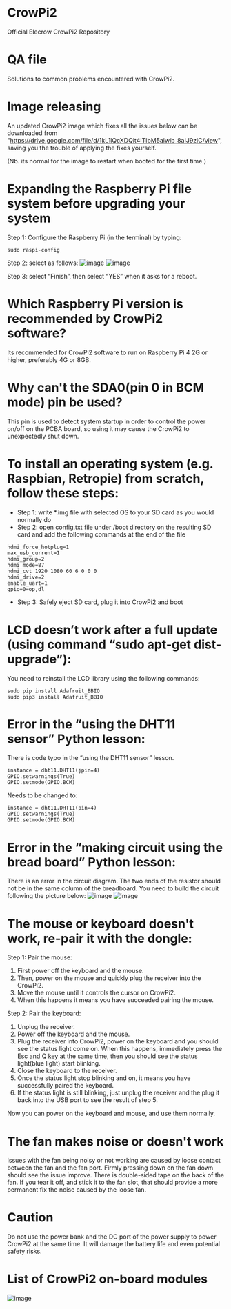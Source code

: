 # CrowPi2
Official Elecrow CrowPi2 Repository



# QA file
Solutions to common problems encountered with CrowPi2.

# Image releasing
An updated CrowPi2 image which fixes all the issues below can be downloaded from "https://drive.google.com/file/d/1kL1lQcXDQit4ITlbM5aiwib_8aIJ9ziC/view", saving you the trouble of applying the fixes yourself.

(Nb. its normal for the image to restart when booted for the first time.)


# Expanding the Raspberry Pi file system before upgrading your system
Step 1: Configure the Raspberry Pi (in the terminal) by typing:

````
sudo raspi-config
````

Step 2: select as follows:
![image](https://github.com/Elecrow-RD/CrowPi2/blob/main/pictures/1.png)
![image](https://github.com/Elecrow-RD/CrowPi2/blob/main/pictures/2.png)

Step 3: select “Finish”, then select “YES” when it asks for a reboot.



# Which Raspberry Pi version is recommended by CrowPi2 software?
Its recommended for CrowPi2 software to run on Raspberry Pi 4 2G or higher, preferably 4G or 8GB.



# Why can't the SDA0(pin 0 in BCM mode) pin be used?
This pin is used to detect system startup in order to control the power on/off on the PCBA board, so using it may cause the CrowPi2 to unexpectedly shut down.



# To install an operating system (e.g. Raspbian, Retropie) from scratch, follow these steps:
- Step 1: write \*.img file with selected OS to your SD card as you would normally do
- Step 2: open config.txt file under /boot directory on the resulting SD card and add the following commands at the end of the file
````
hdmi_force_hotplug=1
max_usb_current=1
hdmi_group=2
hdmi_mode=87
hdmi_cvt 1920 1080 60 6 0 0 0
hdmi_drive=2
enable_uart=1
gpio=0=op,dl
````
- Step 3: Safely eject SD card, plug it into CrowPi2 and boot

# LCD doesn’t work after a full update (using command “sudo apt-get dist-upgrade”):
You need to reinstall the LCD library using the following commands:

````
sudo pip install Adafruit_BBIO
sudo pip3 install Adafruit_BBIO
````



# Error in the “using the DHT11 sensor” Python lesson:
There is code typo in the “using the DHT11 sensor” lesson.
  
````
instance = dht11.DHT11(jpin=4)
GPIO.setwarnings(True)
GPIO.setmode(GPIO.BCM)
````

Needs to be changed to:

````
instance = dht11.DHT11(pin=4)
GPIO.setwarnings(True)
GPIO.setmode(GPIO.BCM)
````



# Error in the “making circuit using the bread board” Python lesson:
There is an error in the circuit diagram.
The two ends of the resistor should not be in the same column of the breadboard.
You need to build the circuit following the picture below:
![image](https://github.com/Elecrow-RD/CrowPi2/blob/main/pictures/4.png)
![image](https://github.com/Elecrow-RD/CrowPi2/blob/main/pictures/5.png)



# The mouse or keyboard doesn't work, re-pair it with the dongle:
Step 1:
Pair the mouse:
1. First power off the keyboard and the mouse.
2. Then, power on the mouse and quickly plug the receiver into the CrowPi2.
3. Move the mouse until it controls the cursor on CrowPi2.
4. When this happens it means you have succeeded pairing the mouse. 

Step 2:
Pair the keyboard:
1. Unplug the receiver.
2. Power off the keyboard and the mouse.
3. Plug the receiver into CrowPi2, power on the keyboard and you should see the status light come on. When this happens, immediately press the Esc and Q key at the same time, then you should see the status light(blue light) start blinking.
4. Close the keyboard to the receiver.
5. Once the status light stop blinking and on, it means you have successfully paired the keyboard.
6. If the status light is still blinking, just unplug the receiver and the plug it back into the USB port to see the result of step 5.

Now you can power on the keyboard and mouse, and use them normally.



# The fan makes noise or doesn't work
Issues with the fan being noisy or not working are caused by loose contact between the fan and the fan port.
Firmly pressing down on the fan down should see the issue improve.
There is double-sided tape on the back of the fan.
If you tear it off, and stick it to the fan slot, that should provide a more permanent fix the noise caused by the loose fan.



# Caution
Do not use the power bank and the DC port of the power supply to power CrowPi2 at the same time. It will damage the battery life and even potential safety risks.



# List of CrowPi2 on-board modules
![image](https://github.com/Elecrow-RD/CrowPi2/blob/main/pictures/6.png)
